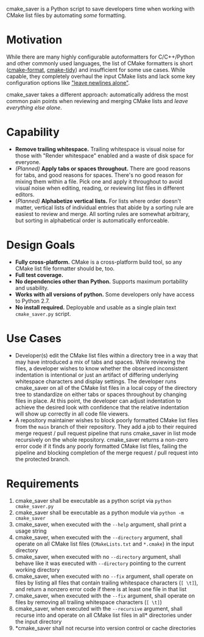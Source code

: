 cmake_saver is a Python script to save developers time when working with CMake list files by automating _some_ formatting.

# Motivation
While there are many highly configurable autoformatters for C/C++/Python and other commonly used languages, the list of CMake formatters is short ([cmake-format](https://github.com/cheshirekow/cmake_format), [cmake-tidy](https://github.com/MaciejPatro/cmake-tidy)) and insufficient for some use cases. While capable, they completely overhaul the input CMake lists and lack some key configuration options like ["leave newlines alone"](https://github.com/cheshirekow/cmake_format/issues/246).

cmake_saver takes a different approach: automatically address the most common pain points when reviewing and merging CMake lists and _leave everything else alone_.

# Capability
- **Remove trailing whitespace.**
Trailing whitespace is visual noise for those with "Render whitespace" enabled and a waste of disk space for everyone.
- _(Planned)_ **Apply tabs or spaces throughout.**
There are good reasons for tabs, and good reasons for spaces. There's no good reason for mixing them within a file. Pick one and apply it throughout to avoid visual noise when editing, reading, or reviewing list files in different editors.
- (_Planned)_ **Alphabetize vertical lists.**
For lists where order doesn't matter, vertical lists of individual entries that abide by a sorting rule are easiest to review and merge. All sorting rules are somewhat arbitrary, but sorting in alphabetical order is automatically enforceable.

# Design Goals
- **Fully cross-platform.** CMake is a cross-platform build tool, so any CMake list file formatter should be, too.
- **Full test coverage.**
- **No dependencies other than Python.** Supports maximum portability and usability.
- **Works with all versions of python.** Some developers only have access to Python 2.7.
- **No install required.** Deployable and usable as a single plain text `cmake_saver.py` script.

# Use Cases
- Developer(s) edit the CMake list files within a directory tree in a way that may have introduced a mix of tabs and spaces. While reviewing the files, a developer wishes to know whether the observed inconsistent indentation is intentional or just an artifact of differing underlying whitespace characters and display settings. The developer runs cmake_saver on all of the CMake list files in a local copy of the directory tree to standardize on either tabs or spaces throughout by changing files in place. At this point, the developer can adjust indentation to achieve the desired look with confidence that the relative indentation will show up correctly in all code file viewers.
- A repository maintainer wishes to block poorly formatted CMake list files from the `main` branch of their repository. They add a job to their required merge request / pull request pipeline that runs cmake_saver in list mode recursively on the whole repository. cmake_saver returns a non-zero error code if it finds any poorly formatted CMake list files, failing the pipeline and blocking completion of the merge request / pull request into the protected branch.

# Requirements
1. cmake_saver shall be executable as a python script via `python cmake_saver.py`
2. cmake_saver shall be executable as a python module via `python -m cmake_saver`
3. cmake_saver, when executed with the `--help` argument, shall print a usage string
4. cmake_saver, when executed with the `--directory` argument, shall operate on all CMake list files (`CMakeLists.txt` and `*.cmake`) in the input directory
5. cmake_saver, when executed with no `--directory` argument, shall behave like it was executed with `--directory` pointing to the current working directory
6. cmake_saver, when executed with no `--fix` argument, shall operate on files by listing all files that contain trailing whitespace characters (`[ \t]`), and return a nonzero error code if there is at least one file in that list
7. cmake_saver, when executed with the `--fix` argument, shall operate on files by removing all trailing whitespace characters (`[ \t]`)
8. cmake_saver, when executed with the `--recursive` argument, shall recurse into and operate on all CMake list files in all* directories under the input directory
9. *cmake_saver shall not recurse into version control or cache directories